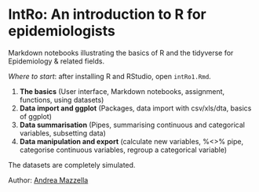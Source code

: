 # IntRo: An introduction to R for epidemiologists
Markdown notebooks illustrating the basics of R and the tidyverse for Epidemiology & related fields.

*Where to start*: after installing R and RStudio, open `intRo1.Rmd`.

1. **The basics** (User interface, Markdown notebooks, assignment, functions, using datasets)
2. **Data import and ggplot** (Packages, data import with csv/xls/dta, basics of ggplot)
3. **Data summarisation** (Pipes, summarising continuous and categorical variables, subsetting data)
4. **Data manipulation and export** (calculate new variables, %<>% pipe, categorise continuous variables, regroup a categorical variable)

The datasets are completely simulated.

Author: [Andrea Mazzella](https://github.com/andreamazzella)